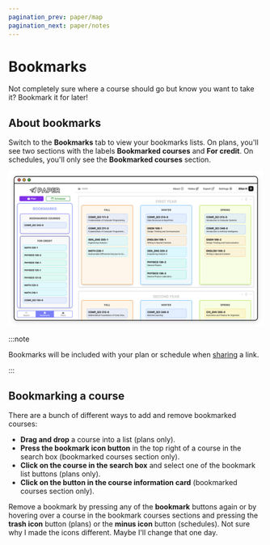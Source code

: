 ```yaml
---
pagination_prev: paper/map
pagination_next: paper/notes
---
```


# Bookmarks

Not completely sure where a course should go but know you want to take it? Bookmark it for later!

## About bookmarks

Switch to the **Bookmarks** tab to view your bookmarks lists. On plans, you'll see two sections with the labels **Bookmarked courses** and **For credit**. On schedules, you'll only see the **Bookmarked courses** section.

![Bookmarks tab](/img/paper/bookmarks-1.png)

:::note

Bookmarks will be included with your plan or schedule when [sharing](./share.md) a link.

:::

## Bookmarking a course

There are a bunch of different ways to add and remove bookmarked courses:

- **Drag and drop** a course into a list (plans only).
- **Press the bookmark icon button** in the top right of a course in the search box (bookmarked courses section only).
- **Click on the course in the search box** and select one of the bookmark list buttons (plans only).
- **Click on the button in the course information card** (bookmarked courses section only).

Remove a bookmark by pressing any of the **bookmark** buttons again or by hovering over a course in the bookmark courses sections and pressing the **trash icon** button (plans) or the **minus icon** button (schedules). Not sure why I made the icons different. Maybe I'll change that one day.
